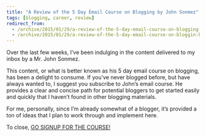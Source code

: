 ```yaml
---
title: "A Review of the 5 Day Email Course on Blogging by John Sonmez"
tags: [blogging, career, review]
redirect_from:
  - /archive/2015/01/29/a-review-of-the-5-day-email-course-on-blogging-by-john-sonmez
  - /archive/2015/01/29/a-review-of-the-5-day-email-course-on-bloggin-by-john-sonmez
---
```


Over the last few weeks, I’ve been indulging in the content delivered to my inbox by a Mr. John Sonmez.

This content, or what is better known as his 5 day email course on blogging, has been a delight to consume. If you’ve never blogged before, but have always wanted to, I suggest you subscribe to John’s email course. He provides a clear and concise path for potential bloggers to get started easily and quickly that I haven’t found in other blogging materials.

For me, personally, since I’m already somewhat of a blogger, it’s provided a ton of ideas that I plan to work through and implement here.

To close, [GO SIGNUP FOR THE COURSE!](https://simpleprogrammer.com/lp/create-your-blog-1/)